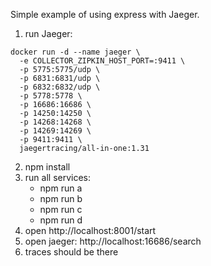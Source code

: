 Simple example of using express with Jaeger.

1. run Jaeger:
 ```   
 docker run -d --name jaeger \
   -e COLLECTOR_ZIPKIN_HOST_PORT=:9411 \
   -p 5775:5775/udp \
   -p 6831:6831/udp \
   -p 6832:6832/udp \
   -p 5778:5778 \
   -p 16686:16686 \
   -p 14250:14250 \
   -p 14268:14268 \
   -p 14269:14269 \
   -p 9411:9411 \
   jaegertracing/all-in-one:1.31
``` 
2. npm install
3. run all services:
    - npm run a
    - npm run b
    - npm run c
    - npm run d
4. open http://localhost:8001/start
5. open jaeger: http://localhost:16686/search
6. traces should be there